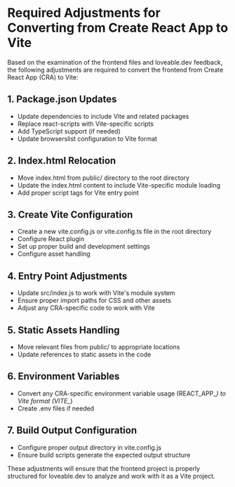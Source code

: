 # Required Adjustments for Converting from Create React App to Vite

Based on the examination of the frontend files and loveable.dev feedback, the following adjustments are required to convert the frontend from Create React App (CRA) to Vite:

## 1. Package.json Updates

- Update dependencies to include Vite and related packages
- Replace react-scripts with Vite-specific scripts
- Add TypeScript support (if needed)
- Update browserslist configuration to Vite format

## 2. Index.html Relocation

- Move index.html from public/ directory to the root directory
- Update the index.html content to include Vite-specific module loading
- Add proper script tags for Vite entry point

## 3. Create Vite Configuration

- Create a new vite.config.js or vite.config.ts file in the root directory
- Configure React plugin
- Set up proper build and development settings
- Configure asset handling

## 4. Entry Point Adjustments

- Update src/index.js to work with Vite's module system
- Ensure proper import paths for CSS and other assets
- Adjust any CRA-specific code to work with Vite

## 5. Static Assets Handling

- Move relevant files from public/ to appropriate locations
- Update references to static assets in the code

## 6. Environment Variables

- Convert any CRA-specific environment variable usage (REACT_APP_*) to Vite format (VITE_*)
- Create .env files if needed

## 7. Build Output Configuration

- Configure proper output directory in vite.config.js
- Ensure build scripts generate the expected output structure

These adjustments will ensure that the frontend project is properly structured for loveable.dev to analyze and work with it as a Vite project.
